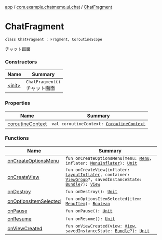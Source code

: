 [app](../../index.md) / [com.example.chatmemo.ui.chat](../index.md) / [ChatFragment](./index.md)

# ChatFragment

`class ChatFragment : Fragment, CoroutineScope`

チャット画面

### Constructors

| Name | Summary |
|---|---|
| [&lt;init&gt;](-init-.md) | `ChatFragment()`<br>チャット画面 |

### Properties

| Name | Summary |
|---|---|
| [coroutineContext](coroutine-context.md) | `val coroutineContext: `[`CoroutineContext`](https://kotlinlang.org/api/latest/jvm/stdlib/kotlin.coroutines/-coroutine-context/index.html) |

### Functions

| Name | Summary |
|---|---|
| [onCreateOptionsMenu](on-create-options-menu.md) | `fun onCreateOptionsMenu(menu: `[`Menu`](https://developer.android.com/reference/android/view/Menu.html)`, inflater: `[`MenuInflater`](https://developer.android.com/reference/android/view/MenuInflater.html)`): `[`Unit`](https://kotlinlang.org/api/latest/jvm/stdlib/kotlin/-unit/index.html) |
| [onCreateView](on-create-view.md) | `fun onCreateView(inflater: `[`LayoutInflater`](https://developer.android.com/reference/android/view/LayoutInflater.html)`, container: `[`ViewGroup`](https://developer.android.com/reference/android/view/ViewGroup.html)`?, savedInstanceState: `[`Bundle`](https://developer.android.com/reference/android/os/Bundle.html)`?): `[`View`](https://developer.android.com/reference/android/view/View.html) |
| [onDestroy](on-destroy.md) | `fun onDestroy(): `[`Unit`](https://kotlinlang.org/api/latest/jvm/stdlib/kotlin/-unit/index.html) |
| [onOptionsItemSelected](on-options-item-selected.md) | `fun onOptionsItemSelected(item: `[`MenuItem`](https://developer.android.com/reference/android/view/MenuItem.html)`): `[`Boolean`](https://kotlinlang.org/api/latest/jvm/stdlib/kotlin/-boolean/index.html) |
| [onPause](on-pause.md) | `fun onPause(): `[`Unit`](https://kotlinlang.org/api/latest/jvm/stdlib/kotlin/-unit/index.html) |
| [onResume](on-resume.md) | `fun onResume(): `[`Unit`](https://kotlinlang.org/api/latest/jvm/stdlib/kotlin/-unit/index.html) |
| [onViewCreated](on-view-created.md) | `fun onViewCreated(view: `[`View`](https://developer.android.com/reference/android/view/View.html)`, savedInstanceState: `[`Bundle`](https://developer.android.com/reference/android/os/Bundle.html)`?): `[`Unit`](https://kotlinlang.org/api/latest/jvm/stdlib/kotlin/-unit/index.html) |
